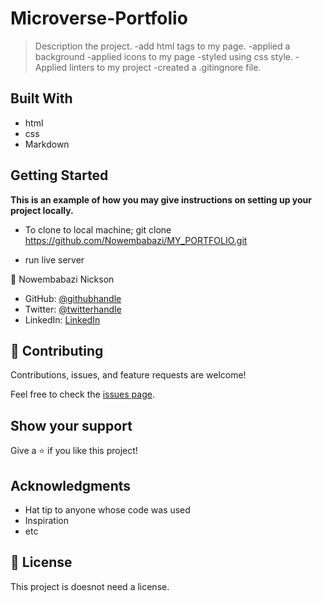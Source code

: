 # Microverse-Portfolio

> Description the project.
-add html tags to my page.
-applied a background
-applied icons to my page
-styled using css style.
-Applied linters to my project
-created a .gitingnore file.


## Built With

- html
- css
- Markdown

## Getting Started

**This is an example of how you may give instructions on setting up your project locally.**
- To clone to local machine; git clone https://github.com/Nowembabazi/MY_PORTFOLIO.git

- run live server

👤 Nowembabazi Nickson

- GitHub: [@githubhandle](https://github.com/Nowembabazi)
- Twitter: [@twitterhandle](https://twitter.com/NowembabaziN)
- LinkedIn: [LinkedIn](https://www.linkedin.com/in/nowembabazi-nickson-181077247/)


## 🤝 Contributing

Contributions, issues, and feature requests are welcome!

Feel free to check the [issues page](../../issues/).

## Show your support

Give a ⭐️ if you like this project!

## Acknowledgments

- Hat tip to anyone whose code was used
- Inspiration
- etc

## 📝 License

This project is doesnot need a license.